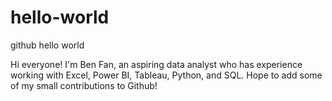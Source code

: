 # hello-world
github hello world

Hi everyone! 
I'm Ben Fan, an aspiring data analyst who has experience working with Excel, Power BI, Tableau, Python, and SQL. 
Hope to add some of my small contributions to Github! 
